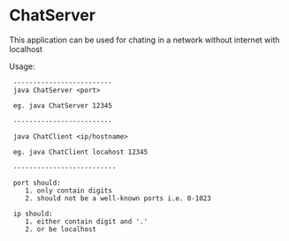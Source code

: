 # ChatServer
This application can be used for chating in a network without internet with localhost


Usage:
     
     -------------------------
     java ChatServer <port>
     
     eg. java ChatServer 12345
     
     -------------------------
     
     java ChatClient <ip/hostname>
     
     eg. java ChatClient locahost 12345
     
     --------------------------
     
     port should:
     	1. only contain digits
     	2. should not be a well-known ports i.e. 0-1023
     
     ip should:
     	1. either contain digit and '.'
     	2. or be localhost
